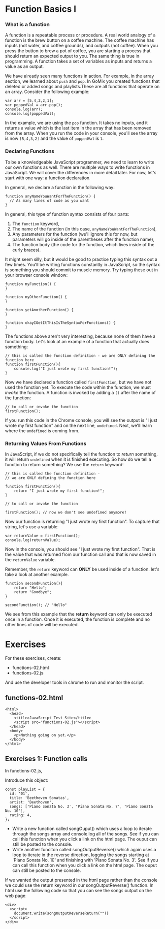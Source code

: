 # Function Basics I

### What is a function

A function is a repeatable process or procedure. A real world analogy of a function is the brew button on a coffee machine. The coffee machine has inputs (hot water, and coffee grounds), and outputs (hot coffee). When you press the button to brew a pot of coffee, you are starting a process that should return an expected output to you. The same thing is true in programming. A function takes a set of variables as inputs and returns a value as an output.

We have already seen many functions in action. For example, in the array section, we learned about `push` and `pop`. In GoMix you created functions that deleted or added songs and playlists.These are all functions that operate on an array. Consider the following example:

~~~
var arr = [5,4,3,2,1];
var poppedVal = arr.pop();
console.log(arr);
console.log(poppedVal);
~~~

In the example, we are using the `pop` function. It takes no inputs, and it returns a value which is the last item in the array that has been removed from the array. When you run the code in your console, you'll see the array is now `[5,4,3,2]` and the value of `poppedVal` is `1`.

### Declaring Functions

To be a knowledgeable JavaScript programmer, we need to learn to write our own functions as well. There are multiple ways to write functions in JavaScript. We will cover the differences in more detail later. For now, let's start with one way: a function declaration.

In general, we declare a function in the following way:

~~~
function anyNameYouWantForTheFunction() {
  // As many lines of code as you want
}
~~~

In general, this type of function syntax consists of four parts:

1.  The `function` keyword,
2.  The name of the function (in this case, `anyNameYouWantForTheFunction`),
3.  Any parameters for the function (we'll ignore this for now, but parameters will go inside of the parentheses after the function name),
4.  The function body (the code for the function, which lives inside of the curly braces).

It might seem silly, but it would be good to practice typing this syntax out a few times. You'll be writing functions constantly in JavaScript, so the syntax is something you should commit to muscle memory. Try typing these out in your browser console window:

~~~
function myFunction() {
}

function myOtherFunction() {
}

function yetAnotherFunction() {
}

function okayIGetItThisIsTheSyntaxForFunctions() {
}
~~~

The functions above aren't very interesting, because none of them have a function body. Let's look at an example of a function that actually does something:

~~~
// this is called the function definition - we are ONLY defining the function here
function firstFunction(){
    console.log("I just wrote my first function!");
}
~~~

Now we have declared a function called `firstFunction`, but we have not used the function yet. To execute the code within the function, we must _invoke_ the function. A function is invoked by adding a `()` after the name of the function:

~~~
// to call or invoke the function
firstFunction();
~~~

If you run this code in the Chrome console, you will see the output is "I just wrote my first function" and on the next line, `undefined`. Next, we'll learn where the `undefined` is coming from.

### Returning Values From Functions

In JavaScript, if we do not specifically tell the function to _return_ something, it will return `undefined` when it is finished executing. So how do we tell a function to return something? We use the `return` keyword!

~~~
// this is called the function definition -
// we are ONLY defining the function here

function firstFunction(){
    return "I just wrote my first function!";
}

// to call or invoke the function

firstFunction(); // now we don't see undefined anymore!
~~~

Now our function is returning "I just wrote my first function". To capture that string, let's use a variable:

~~~
var returnValue = firstFunction();
console.log(returnValue);
~~~

Now in the console, you should see "I just wrote my first function". That is the value that was returned from our function call and that is now saved in the `returnValue` variable.

Remember, the `return` keyword can **ONLY** be used inside of a function. let's take a look at another example.

~~~
function secondFunction(){
    return "Hello";
    return "Goodbye";
}

secondFunction(); // "Hello"
~~~

We see from this example that the **return** keyword can only be executed once in a function. Once it is executed, the function is complete and no other lines of code will be executed.

# Exercises

For these exercises, create:

- functions-02.html
- functions-02.js

And use the developer tools in chrome to run and monitor the script.

## functions-02.html

~~~
<html>
  <head>
    <title>JavaScript Test Site</title>
    <script src="functions-02.js"></script>
  </head>
  <body>
    <p>Nothing going on yet.</p>
  </body>
</html>
~~~

## Exercises 1: Function calls

In functions-02.js, 

Introduce this object:
~~~
const playList = {
  id: '01',
  title: 'Beethoven Sonatas',
  artist: 'Beethoven',
  songs: ['Piano Sonata No. 3', 'Piano Sonata No. 7', 'Piano Sonata No. 10'],
  rating: 4,
};
~~~

- Write a new function called songOuput() which uses a loop to iterate through the songs array and console.log all of the songs. See if you can call this function when you click a link on the html page. The ouput can still be posted to the console.
- Write another funciton called songOutputReverse() which again uses a loop to iterate in the reverse direction, logging the songs starting at 'Piano Sonata No. 10' and finishing with 'Piano Sonata No. 3'. See if you can call this function when you click a link on the html page. The ouput can still be posted to the console.

If we wanted the output presented in the html page rather than the console we could use the return keyword in our songOutputReverse() function. In html use the following code so that you can see the songs output on the web page:

~~~
<div>
  <script>
    document.write(songOutputReverseReturn(""))
  </script>
</div>
~~~

